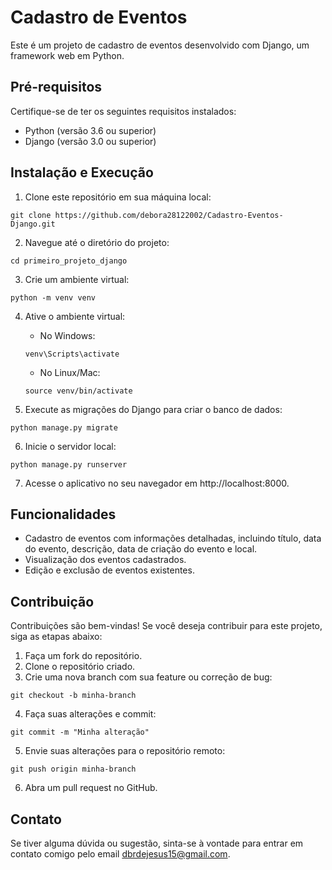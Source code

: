 # Cadastro de Eventos

Este é um projeto de cadastro de eventos desenvolvido com Django, um framework web em Python.

## Pré-requisitos

Certifique-se de ter os seguintes requisitos instalados:

- Python (versão 3.6 ou superior)
- Django (versão 3.0 ou superior)

## Instalação e Execução

1. Clone este repositório em sua máquina local:
```
git clone https://github.com/debora28122002/Cadastro-Eventos-Django.git
```

2. Navegue até o diretório do projeto:
```
cd primeiro_projeto_django
```

3. Crie um ambiente virtual:
```
python -m venv venv
```

4. Ative o ambiente virtual:
   - No Windows:
   ```
   venv\Scripts\activate
   ```
   - No Linux/Mac:
   ```
   source venv/bin/activate
   ```

5. Execute as migrações do Django para criar o banco de dados:
```
python manage.py migrate
```

6. Inicie o servidor local:
```
python manage.py runserver
```

7. Acesse o aplicativo no seu navegador em http://localhost:8000.

## Funcionalidades

- Cadastro de eventos com informações detalhadas, incluindo título, data do evento, descrição, data de criação do evento e local.
- Visualização dos eventos cadastrados.
- Edição e exclusão de eventos existentes.

## Contribuição

Contribuições são bem-vindas! Se você deseja contribuir para este projeto, siga as etapas abaixo:

1. Faça um fork do repositório.
2. Clone o repositório criado.
3. Crie uma nova branch com sua feature ou correção de bug:
```
git checkout -b minha-branch
```
4. Faça suas alterações e commit:
```
git commit -m "Minha alteração"
```
5. Envie suas alterações para o repositório remoto:
```
git push origin minha-branch
```
6. Abra um pull request no GitHub.

## Contato

Se tiver alguma dúvida ou sugestão, sinta-se à vontade para entrar em contato comigo pelo email dbrdejesus15@gmail.com.
